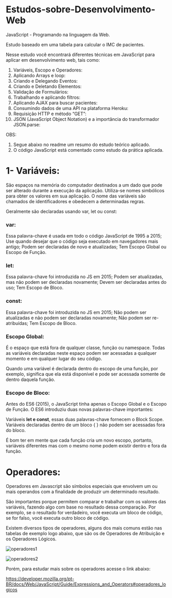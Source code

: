 # Estudos-sobre-Desenvolvimento-Web
JavaScript - Programando na linguagem da Web.

Estudo baseado em uma tabela para calcular o IMC de pacientes.

Nesse estudo você encontrará diferentes técnicas em JavaScript para aplicar em desenvolvimento web, tais como:   

1. Variáveis, Escopo e Operadores:
2. Aplicando Arrays e loop:
3. Criando e Delegando Eventos:
4. Criando e Deletando Elementos:
5. Validação de Formulários:
6. Trabalhando e aplicando filtros:
7. Aplicando AJAX para buscar pacientes:
8. Consumindo dados de uma API na plataforma Heroku:
9. Requisição HTTP e método “GET”: 
10. JSON (JavaScript Object Notation) e a importância do transformador JSON.parse:

OBS:
1. Segue abaixo no readme um resumo do estudo teórico aplicado.
2. O código JavaScript está comentado como estudo da prática aplicada. 

# 1- Variáveis:

São espaços na memória do computador destinados a um dado que pode ser alterado durante a execução da aplicação. Utiliza-se nomes simbólicos para obter os valores em 
sua aplicação. O nome das variáveis são chamados de identificadores e obedecem a determinadas regras.

Geralmente são declaradas usando var, let ou const:

### **var:** 

Essa palavra-chave é usada em todo o código JavaScript de 1995 a 2015;
Use quando desejar que o código seja executado em navegadores mais antigo;
Podem ser declaradas de novo e atualizadas;
Tem Escopo Global ou Escopo de Função.

### **let:** 

Essa palavra-chave foi introduzida no JS em 2015;
Podem ser atualizadas, mas não podem ser declaradas novamente;
Devem ser declaradas antes do uso;
Tem Escopo de Bloco.

### **const:** 

Essa palavra-chave foi introduzida no JS em 2015;
Não podem ser atualizadas e não podem ser declaradas novamente;
Não podem ser re-atribuídas;
Tem Escopo de Bloco.

### **Escopo Global:** 

É o espaço que está fora de qualquer classe, função ou namespace. Todas as variáveis declaradas neste espaço podem ser acessadas a qualquer momento e em qualquer lugar do seu código.

Quando uma variável é declarada dentro do escopo de uma função, por exemplo, significa que ela está disponível e pode ser acessada somente de dentro daquela função.

### **Escopo de Bloco:**

Antes do ES6 (2015), o JavaScript tinha apenas o Escopo Global e o Escopo de Função.
O ES6 introduziu duas novas palavras-chave importantes: 

Variáveis **let e const**, essas duas palavras-chave fornecem o Block Scope.
Variáveis declaradas dentro de um bloco { } não podem ser acessadas fora do bloco.

É bom ter em mente que cada função cria um novo escopo, portanto, variáveis diferentes mas com o mesmo nome podem existir dentro e fora da função.

# Operadores:

Operadores em Javascript são símbolos especiais que envolvem um ou mais operandos com a finalidade de produzir um determinado resultado.

São importantes porque permitem comparar e trabalhar com os valores das variáveis, fazendo algo com base no resultado dessa comparação. Por exemplo, se o resultado for verdadeiro, você executa um bloco de código, se for falso, você executa outro bloco de código.

Existem diversos tipos de operadores, alguns dos mais comuns estão nas tabelas de exemplo logo abaixo, que são os de Operadores de Atribuição e os Operadores Lógicos.

![operadores1](https://user-images.githubusercontent.com/99665225/170864839-d806afa4-b1dd-48ea-a452-c2820fd793dc.png)

![operadores2](https://user-images.githubusercontent.com/99665225/170864841-22d5f08f-a553-46fb-bbbb-2ac9b9a8fabe.png)


Porém, para estudar mais sobre os operadores acesse o link abaixo: 

https://developer.mozilla.org/pt-BR/docs/Web/JavaScript/Guide/Expressions_and_Operators#operadores_logicos




 

